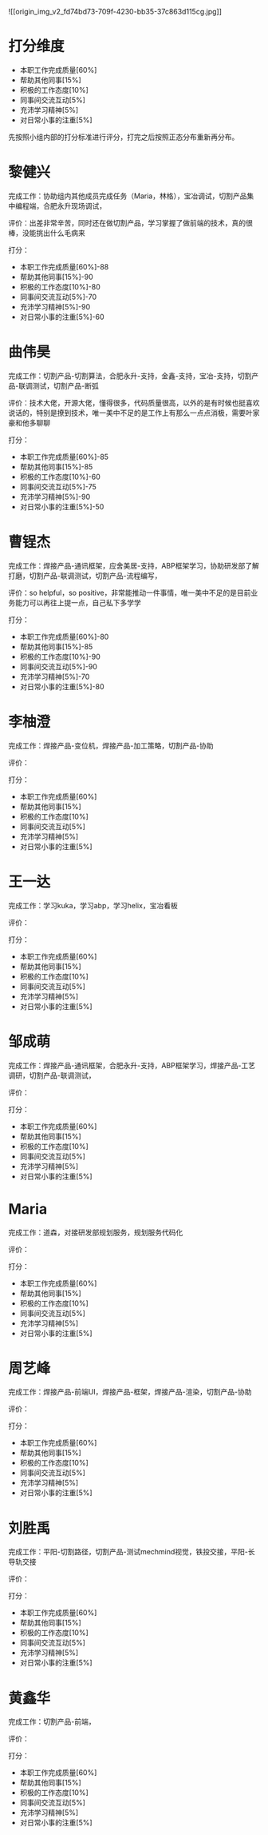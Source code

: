 ![[origin_img_v2_fd74bd73-709f-4230-bb35-37c863d115cg.jpg]]

# 打分维度
- 本职工作完成质量[60%]
- 帮助其他同事[15%]
- 积极的工作态度[10%]
- 同事间交流互动[5%]
- 充沛学习精神[5%]
- 对日常小事的注重[5%]

先按照小组内部的打分标准进行评分，打完之后按照正态分布重新再分布。

# 黎健兴
完成工作：协助组内其他成员完成任务（Maria，林格），宝冶调试，切割产品集中编程端，合肥永升现场调试，

评价：出差非常辛苦，同时还在做切割产品，学习掌握了做前端的技术，真的很棒，没能挑出什么毛病来

打分：
- 本职工作完成质量[60%]-88
- 帮助其他同事[15%]-90
- 积极的工作态度[10%]-80
- 同事间交流互动[5%]-70
- 充沛学习精神[5%]-90
- 对日常小事的注重[5%]-60

# 曲伟昊
完成工作：切割产品-切割算法，合肥永升-支持，金鑫-支持，宝冶-支持，切割产品-联调测试，切割产品-断弧

评价：技术大佬，开源大佬，懂得很多，代码质量很高，以外的是有时候也挺喜欢说话的，特别是撩到技术，唯一美中不足的是工作上有那么一点点消极，需要叶家豪和他多聊聊

打分：
- 本职工作完成质量[60%]-85
- 帮助其他同事[15%]-85
- 积极的工作态度[10%]-60
- 同事间交流互动[5%]-75
- 充沛学习精神[5%]-90
- 对日常小事的注重[5%]-50

# 曹锃杰
完成工作：焊接产品-通讯框架，应舍美居-支持，ABP框架学习，协助研发部了解打磨，切割产品-联调测试，切割产品-流程编写，

评价：so helpful，so positive，非常能推动一件事情，唯一美中不足的是目前业务能力可以再往上提一点，自己私下多学学

打分：
- 本职工作完成质量[60%]-80
- 帮助其他同事[15%]-85
- 积极的工作态度[10%]-90
- 同事间交流互动[5%]-90
- 充沛学习精神[5%]-70
- 对日常小事的注重[5%]-80

# 李柚澄
完成工作：焊接产品-变位机，焊接产品-加工策略，切割产品-协助

评价：

打分：
- 本职工作完成质量[60%]
- 帮助其他同事[15%]
- 积极的工作态度[10%]
- 同事间交流互动[5%]
- 充沛学习精神[5%]
- 对日常小事的注重[5%]

# 王一达
完成工作：学习kuka，学习abp，学习helix，宝冶看板

评价：

打分：
- 本职工作完成质量[60%]
- 帮助其他同事[15%]
- 积极的工作态度[10%]
- 同事间交流互动[5%]
- 充沛学习精神[5%]
- 对日常小事的注重[5%]

# 邹成萌
完成工作：焊接产品-通讯框架，合肥永升-支持，ABP框架学习，焊接产品-工艺调研，切割产品-联调测试，

评价：

打分：
- 本职工作完成质量[60%]
- 帮助其他同事[15%]
- 积极的工作态度[10%]
- 同事间交流互动[5%]
- 充沛学习精神[5%]
- 对日常小事的注重[5%]

# Maria
完成工作：道森，对接研发部规划服务，规划服务代码化

评价：

打分：
- 本职工作完成质量[60%]
- 帮助其他同事[15%]
- 积极的工作态度[10%]
- 同事间交流互动[5%]
- 充沛学习精神[5%]
- 对日常小事的注重[5%]

# 周艺峰
完成工作：焊接产品-前端UI，焊接产品-框架，焊接产品-渲染，切割产品-协助

评价：

打分：
- 本职工作完成质量[60%]
- 帮助其他同事[15%]
- 积极的工作态度[10%]
- 同事间交流互动[5%]
- 充沛学习精神[5%]
- 对日常小事的注重[5%]

# 刘胜禹
完成工作：平阳-切割路径，切割产品-测试mechmind视觉，铁投交接，平阳-长导轨交接

评价：

打分：
- 本职工作完成质量[60%]
- 帮助其他同事[15%]
- 积极的工作态度[10%]
- 同事间交流互动[5%]
- 充沛学习精神[5%]
- 对日常小事的注重[5%]

# 黄鑫华
完成工作：切割产品-前端，

评价：

打分：
- 本职工作完成质量[60%]
- 帮助其他同事[15%]
- 积极的工作态度[10%]
- 同事间交流互动[5%]
- 充沛学习精神[5%]
- 对日常小事的注重[5%]

